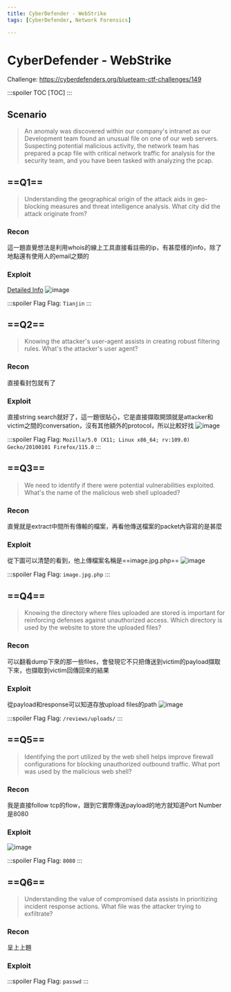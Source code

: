 ```yaml
---
title: CyberDefender - WebStrike
tags: [CyberDefender, Network Forensics]

---
```


# CyberDefender - WebStrike
Challenge: https://cyberdefenders.org/blueteam-ctf-challenges/149

:::spoiler TOC
[TOC]
:::

## Scenario
> An anomaly was discovered within our company's intranet as our Development team found an unusual file on one of our web servers. Suspecting potential malicious activity, the network team has prepared a pcap file with critical network traffic for analysis for the security team, and you have been tasked with analyzing the pcap.

## ==Q1==
> Understanding the geographical origin of the attack aids in geo-blocking measures and threat intelligence analysis. What city did the attack originate from? 
### Recon
這一題直覺想法是利用whois的線上工具直接看註冊的ip，有甚麼樣的info，除了地點還有使用人的email之類的
### Exploit
[Detailed Info](https://www.whois.com/whois/117.11.88.124)
![image](https://hackmd.io/_uploads/rkeoSKKUp.png)

:::spoiler Flag
Flag: `Tianjin`
:::
## ==Q2==
> Knowing the attacker's user-agent assists in creating robust filtering rules. What's the attacker's user agent? 
### Recon
直接看封包就有了
### Exploit
直接string search就好了，這一題很貼心，它是直接擷取開頭就是attacker和victim之間的conversation，沒有其他額外的protocol，所以比較好找
![image](https://hackmd.io/_uploads/SJnUdFKUT.png)

:::spoiler Flag
Flag: `Mozilla/5.0 (X11; Linux x86_64; rv:109.0) Gecko/20100101 Firefox/115.0`
:::
## ==Q3==
> We need to identify if there were potential vulnerabilities exploited. What's the name of the malicious web shell uploaded? 
### Recon
直覺就是extract中間所有傳輸的檔案，再看他傳送檔案的packet內容寫的是甚麼
### Exploit
從下圖可以清楚的看到，他上傳檔案名稱是==image.jpg.php==
![image](https://hackmd.io/_uploads/rJClFYYIp.png)

:::spoiler Flag
Flag: `image.jpg.php`
:::
## ==Q4==
> Knowing the directory where files uploaded are stored is important for reinforcing defenses against unauthorized access. Which directory is used by the website to store the uploaded files? 
### Recon
可以翻看dump下來的那一些files，會發現它不只把傳送到victim的payload擷取下來，也擷取到victim回傳回來的結果
### Exploit
從payload和response可以知道存放upload files的path
![image](https://hackmd.io/_uploads/ByGqYYFI6.png)

:::spoiler Flag
Flag: `/reviews/uploads/`
:::
## ==Q5==
> Identifying the port utilized by the web shell helps improve firewall configurations for blocking unauthorized outbound traffic. What port was used by the malicious web shell? 
### Recon
我是直接follow tcp的flow，跟到它實際傳送payload的地方就知道Port Number是8080
### Exploit
![image](https://hackmd.io/_uploads/B1dovKKLp.png)

:::spoiler Flag
Flag: `8080`
:::
## ==Q6==
> Understanding the value of compromised data assists in prioritizing incident response actions. What file was the attacker trying to exfiltrate? 
### Recon
呈上上題
### Exploit

:::spoiler Flag
Flag: `passwd`
:::